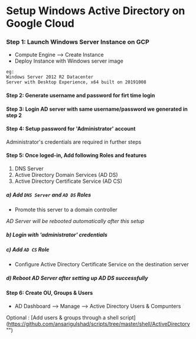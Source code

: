 # Setup Windows Active Directory on Google Cloud


### Step 1: Launch Windows Server Instance on GCP
* Compute Engine
       --> Create Instance
* Deploy Instance with Windows server image

```
eg:
Windows Server 2012 R2 Datacenter
Server with Desktop Experience, x64 built on 20191008
```

#### Step 2: Generate username and password for firt time login

#### Step 3: Login AD server with same username/password we generated in step 2

#### Step 4: Setup password for 'Administrator' account
Administrator's credentials are required in further steps

#### Step 5: Once loged-in, Add following Roles and features
1) DNS Server
2) Active Directory Domain Services (AD DS)
3) Active Directory Certificate Service (AD CS)

##### a) Add `DNS Server` and `AD DS` Roles
* Promote this server to a domain controller

_AD Server will be rebooted automatically after this setup_

##### b) Login with 'administrator' credentials

##### c) Add `AD CS` Role
* Configure Active Directory Certificate Service on the destination server

##### d) Reboot AD Server after setting up AD DS successfully

#### Step 6: Create OU, Groups & Users
* AD Dashboard --> Manage --> Active Directory Users & Compunters

Optional : [Add users & groups through a shell script] (https://github.com/ansarigulshad/scripts/tree/master/shell/ActiveDirectory "")
